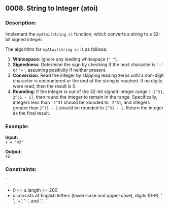 ## 0008. String to Integer (atoi)

### Description:

Implement the `myAtoi(string s)` function, which converts a string to a 32-bit signed integer.

The algorithm for `myAtoi(string s)` is as follows:

1. **Whitespace**: Ignore any leading whitespace (`" "`).
2. **Signedness**: Determine the sign by checking if the next character is `'-'` or `'+'`, assuming positivity if neither present.
3. **Conversion**: Read the integer by skipping leading zeros until a non-digit character is encountered or the end of the string is reached. If no digits were read, then the result is 0.
4. **Rounding**: If the integer is out of the 32-bit signed integer range `[-2^31, 2^31 - 1]`, then round the integer to remain in the range. Specifically, integers less than `-2^31` should be rounded to `-2^31`, and integers greater than `2^31 - 1` should be rounded to `2^31 - 1`.
Return the integer as the final result.

### Example:

**Input:**  
`s = "42"`

**Output:**  
`42`

### Constraints:
`
- 0 <= s.length <= 200
- s consists of English letters (lower-case and upper-case), digits (0-9), ' ', '+', '-', and '.'.
`

